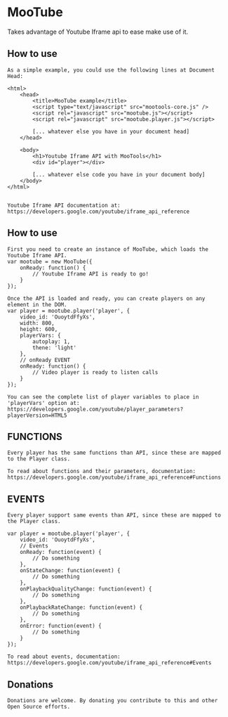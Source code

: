MooTube
=======

Takes advantage of Youtube Iframe api to ease make use of it.

How to use
----------
	
	As a simple example, you could use the following lines at Document Head:
	
	<html>
		<head>
			<title>MooTube example</title>
			<script type="text/javascript" src="mootools-core.js" />
			<script rel="javascript" src="mootube.js"></script>
			<script rel="javascript" src="mootube.player.js"></script>
			
			[... whatever else you have in your document head]
		</head>
		
		<body>
			<h1>Youtube Iframe API with MooTools</h1>
			<div id="player"></div>
			
			[... whatever else code you have in your document body]
		</body>
	</html>
	
	
	Youtube Iframe API documentation at:
	https://developers.google.com/youtube/iframe_api_reference
	
How to use
----------
	
	First you need to create an instance of MooTube, which loads the Youtube Iframe API.
	var mootube = new MooTube({
		onReady: function() {
			// Youtube Iframe API is ready to go!
		}
	});
	
	Once the API is loaded and ready, you can create players on any element in the DOM.
	var player = mootube.player('player', {
		video_id: 'OuoytdFfyXs',
		width: 800,
		height: 600,
		playerVars: {
			autoplay: 1,
			thene: 'light'
		},
		// onReady EVENT
		onReady: function() {
			// Video player is ready to listen calls
		}
	});
	
	You can see the complete list of player variables to place in 'playerVars' option at:
	https://developers.google.com/youtube/player_parameters?playerVersion=HTML5

FUNCTIONS
---------
	
	Every player has the same functions than API, since these are mapped to the Player class.
	
	To read about functions and their parameters, documentation:
	https://developers.google.com/youtube/iframe_api_reference#Functions
	
EVENTS
------	
	
	Every player support same events than API, since these are mapped to the Player class.
	
	var player = mootube.player('player', {
		video_id: 'OuoytdFfyXs',
		// Events
		onReady: function(event) {
			// Do something
		},
		onStateChange: function(event) {
			// Do something
		},
		onPlaybackQualityChange: function(event) {
			// Do something
		},
		onPlaybackRateChange: function(event) {
			// Do something
		},
		onError: function(event) {
			// Do something
		}
	});
	
	To read about events, documentation:
	https://developers.google.com/youtube/iframe_api_reference#Events
	
Donations
---------
	
	Donations are welcome. By donating you contribute to this and other Open Source efforts.